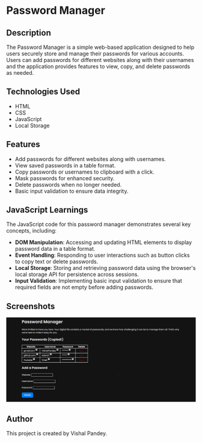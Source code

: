# Password Manager

## Description
The Password Manager is a simple web-based application designed to help users securely store and manage their passwords for various accounts. Users can add passwords for different websites along with their usernames and the application provides features to view, copy, and delete passwords as needed. 

## Technologies Used
- HTML
- CSS
- JavaScript
- Local Storage

## Features
- Add passwords for different websites along with usernames.
- View saved passwords in a table format.
- Copy passwords or usernames to clipboard with a click.
- Mask passwords for enhanced security.
- Delete passwords when no longer needed.
- Basic input validation to ensure data integrity.

## JavaScript Learnings
The JavaScript code for this password manager demonstrates several key concepts, including:
- **DOM Manipulation**: Accessing and updating HTML elements to display password data in a table format.
- **Event Handling**: Responding to user interactions such as button clicks to copy text or delete passwords.
- **Local Storage**: Storing and retrieving password data using the browser's local storage API for persistence across sessions.
- **Input Validation**: Implementing basic input validation to ensure that required fields are not empty before adding passwords.

## Screenshots
![Password Manager Screenshot](/screenshot.png)

## Author
This project is created by Vishal Pandey.
